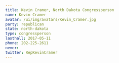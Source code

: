 ```yaml
---
title: Kevin Cramer, North Dakota Congressperson
name: Kevin Cramer
avatar: /ui/img/avatars/Kevin_Cramer.jpg
party: republican
state: north-dakota
type: congressperson
lasthall: 2017-05-11
phone: 202-225-2611
never: 
twitter: RepKevinCramer
---
```


